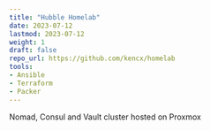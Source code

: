 ```yaml
---
title: "Hubble Homelab"
date: 2023-07-12
lastmod: 2023-07-12
weight: 1
draft: false
repo_url: https://github.com/kencx/homelab
tools:
- Ansible
- Terraform
- Packer
---
```


Nomad, Consul and Vault cluster hosted on Proxmox
